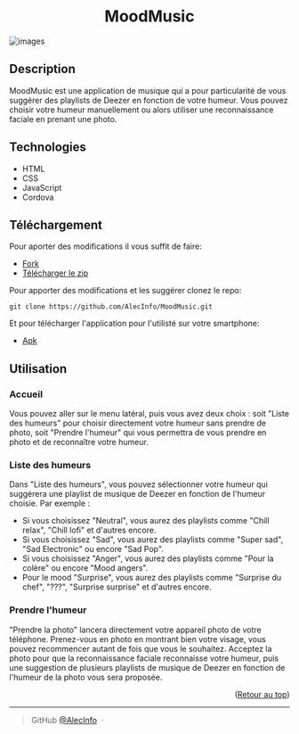 <a name="readme-top"></a>

<h1 align="center">MoodMusic</h1>

![images](https://blog.instabug.com/wp-content/uploads/2018/09/apache-cordova-development-tools-1.png)

## Description
MoodMusic est une application de musique qui a pour particularité de vous suggérer des playlists de Deezer en fonction de votre humeur. Vous pouvez choisir votre humeur manuellement ou alors utiliser une reconnaissance faciale en prenant une photo.

## Technologies
* HTML
* CSS
* JavaScript
* Cordova

## Téléchargement
Pour aporter des modifications il vous suffit de faire:
* [Fork](https://github.com/AlecInfo/MoodMusic/fork)
* [Télécharger le zip](https://github.com/AlecInfo/MoodMusic/archive/refs/heads/main.zip)

Pour apporter des modifications et les suggérer clonez le repo:
```shell 
git clone https://github.com/AlecInfo/MoodMusic.git 
```
Et pour télécharger l'application pour l'utilisté sur votre smartphone:
* [Apk](https://github.com/AlecInfo/MoodMusic/releases/download/v1.0.0/app-debug.apk)

## Utilisation
<h3>Accueil</h3>
<p>
    Vous pouvez aller sur le menu latéral, puis vous avez deux choix : soit "Liste des humeurs" pour choisir directement votre humeur sans prendre de photo, 
    soit "Prendre l'humeur" qui vous permettra de vous prendre en photo et de reconnaître votre humeur.
</p>
<h3>Liste des humeurs</h3>
<p>
    Dans "Liste des humeurs", vous pouvez sélectionner votre humeur qui suggérera une playlist de musique de Deezer en fonction de l'humeur choisie. Par exemple :
    <ul>
        <li>Si vous choisissez "Neutral", vous aurez des playlists comme "Chill relax", "Chill lofi" et d'autres encore.</li>
        <li>Si vous choisissez "Sad", vous aurez des playlists comme "Super sad", "Sad Electronic" ou encore "Sad Pop".</li>
        <li>Si vous choisissez "Anger", vous aurez des playlists comme "Pour la colère" ou encore "Mood angers".</li>
        <li>Pour le mood "Surprise", vous aurez des playlists comme "Surprise du chef", "???", "Surprise surprise" et d'autres encore.</li>
    </ul>
</p>
<h3>Prendre l'humeur</h3>
<p>
    "Prendre la photo" lancera directement votre appareil photo de votre téléphone. 
    Prenez-vous en photo en montrant bien votre visage, vous pouvez recommencer autant de fois que vous le souhaitez. 
    Acceptez la photo pour que la reconnaissance faciale reconnaisse votre humeur, 
    puis une suggestion de plusieurs playlists de musique de Deezer en fonction de l'humeur de la photo vous sera proposée.
</p>


<p align="right">(<a href="#readme-top">Retour au top</a>)</p>

---

> GitHub [@AlecInfo](https://github.com/AlecInfo) &nbsp;&middot;&nbsp;
